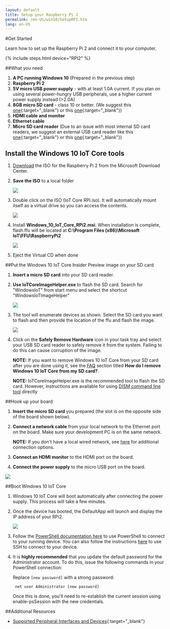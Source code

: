 ```yaml
---
layout: default
title: Setup your Raspberry Pi 2
permalink: /en-US/win10/SetupRPI.htm
lang: en-US
---
```


#Get Started

Learn how to set up the Raspberry Pi 2 and connect it to your computer.

{% include steps.html device="RPI2" %}

##What you need

1. **A PC running Windows 10** (Prepared in the previous step)
1. **Raspberry Pi 2**
1. **5V micro USB power supply** - with at least 1.0A current.
		If you plan on using several power-hungry USB peripherals, use a higher current power supply instead (>2.0A)
1. <a name="RPi2_SDcard"></a>**8GB micro SD card** - class 10 or better. (We suggest this [one](http://www.amazon.com/gp/product/B00IVPU786){:target="_blank"} or this [one](http://www.amazon.com/SanDisk-Ultra-Micro-SDHC-16GB/dp/9966573445){:target="_blank"})
1. **HDMI cable and monitor**
1. **Ethernet cable**
1. **Micro SD card reader** (Due to an issue with most internal SD card readers, we suggest an external USB card reader like this [one](http://www.amazon.com/dp/B009D79VH4){:target="_blank"} or this [one](http://www.amazon.com/dp/B0096FB5CW){:target="_blank"})

## Install the Windows 10 IoT Core tools

1. [Download](http://go.microsoft.com/fwlink/?LinkId=616847) the ISO for the Raspberry Pi 2 from the Microsoft Download Center.

2. **Save the ISO** to a local folder

	<img class="image-border" src="{{site.baseurl}}/images/SetupRPI/Iso.PNG">

3. Double click on the ISO (IoT Core RPi.iso). It will automatically mount itself as a virtual drive so you can access the contents.

	<img class="image-border" src="{{site.baseurl}}/images/SetupRPI/MSI.PNG">

4. Install **Windows_10_IoT_Core_RPi2.msi**. When installation is complete, flash.ffu will be located at **C:\Program Files (x86)\Microsoft IoT\FFU\RaspberryPi2**

	<img class="image-border" src="{{site.baseurl}}/images/SetupRPI/rpiffu.PNG">

5. Eject the Virtual CD when done

##Put the Windows 10 IoT Core Insider Preview image on your SD card

1. **Insert a micro SD card** into your SD card reader.

2. **Use IoTCoreImageHelper.exe** to flash the SD card. Search for "WindowsIoT" from start menu and select the shortcut "WindowsIoTImageHelper"

	<img src="{{site.baseurl}}/images/ImagerHelperSearch.PNG">

3. The tool will enumerate devices as shown.
	Select the SD card you want to flash and then provide the location of the ffu and flash the image.

	<img src="{{site.baseurl}}/images/SetupRPI/ImageHelper.PNG">

4. Click on the **Safely Remove Hardware** icon in your task tray and select your USB SD card reader to safely remove it from the system.  Failing to do this can cause corruption of the image.

	**NOTE:** If you want to remove Windows 10 IoT Core from your SD card after you are done using it, see the [FAQ]({{site.baseurl}}/{{page.lang}}/Faqs.htm) section titled **How do I remove Windows 10 IoT Core from my SD card?**.

	**NOTE:** IoTCoreImageHelper.exe is the recommended tool to flash the SD card. However, instructions are available for using [DISM command line tool]({{site.baseurl}}/{{page.lang}}/win10/samples/DISM.htm) directly

##Hook up your board

1. **Insert the micro SD card** you prepared (the slot is on the opposite side of the board shown below).
2. **Connect a network cable** from your local network to the Ethernet port on the board. Make sure your development PC is on the same network.

	**NOTE:** If you don't have a local wired network, see [here]({{site.baseurl}}/{{page.lang}}/win10/ConnectToDevice.htm) for additional connection options.

3. **Connect an HDMI monitor** to the HDMI port on the board.
4. **Connect the power supply** to the micro USB port on the board.

<img class="device-images" src="{{site.baseurl}}/images/rpi2.png">

##Boot Windows 10 IoT Core
1. Windows 10 IoT Core will boot automatically after connecting the power supply. This process will take a few minutes.
2. Once the device has booted, the DefaultApp will launch and display the IP address of your RPi2.

	<img class="device-images" src="{{site.baseurl}}/images/DefaultAppRpi2.png">

3. Follow the [PowerShell documentation here]({{site.baseurl}}/{{page.lang}}/win10/samples/PowerShell.htm) to use PowerShell to connect to your running device.  You can also follow the instructions [here]({{site.baseurl}}/{{page.lang}}/win10/samples/SSH.htm) to use SSH to connect to your device.
4. It is **highly recommended** that you update the default password for the Administrator account.
    To do this, issue the following commands in your PowerShell connection:

    Replace `[new password]` with a strong password:

        net user Administrator [new password]

    Once this is done, you'll need to re-establish the current session using enable-psSession with the new credentials.

##Additional Resources
* [Supported Peripheral Interfaces and Devices]({{site.baseurl}}/{{page.lang}}/win10/SupportedInterfaces.htm){:target="_blank"}

